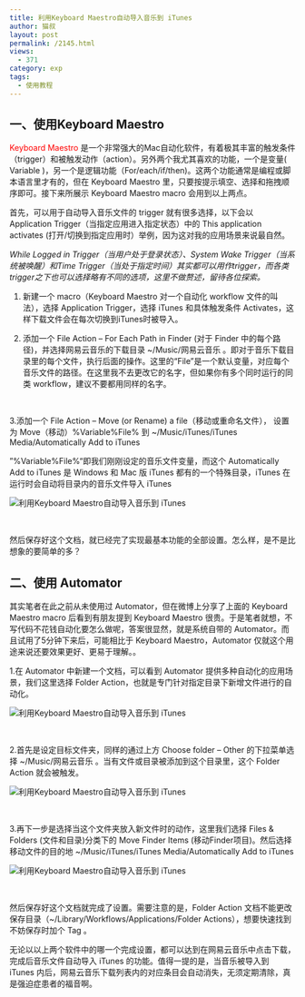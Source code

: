 ```yaml
---
title: 利用Keyboard Maestro自动导入音乐到 iTunes
author: 猫叔
layout: post
permalink: /2145.html
views:
  - 371
category: exp
tags:
  - 使用教程
---
```

## 一、使用Keyboard Maestro

<span style="color: #ff0000;">Keyboard Maestro</span> 是一个非常强大的Mac自动化软件，有着极其丰富的触发条件（trigger）和被触发动作（action）。另外两个我尤其喜欢的功能，一个是变量( Variable )，另一个是逻辑功能（For/each/if/then)。这两个功能通常是编程或脚本语言里才有的，但在 Keyboard Maestro 里，只要按提示填空、选择和拖拽顺序即可。接下来所展示 Keyboard Maestro macro 会用到以上两点。

<div class="insert-post-ads">
</div>

首先，可以用于自动导入音乐文件的 trigger 就有很多选择，以下会以 Application Trigger（当指定应用进入指定状态）中的 This application activates (打开/切换到指定应用时）举例，因为这对我的应用场景来说最自然。

*While Logged in Trigger（当用户处于登录状态）、System Wake Trigger（当系统被唤醒）和Time Trigger（当处于指定时间）其实都可以用作trigger，而各类trigger之下也可以选择略有不同的选项，这里不做赘述，留待各位探索。*

  1. 新建一个 macro（Keyboard Maestro 对一个自动化 workflow 文件的叫法），选择 Application Trigger，选择 iTunes 和具体触发条件 Activates，这样下载文件会在每次切换到iTunes时被导入。


  1. 添加一个 File Action – For Each Path in Finder (对于 Finder 中的每个路径)，并选择网易云音乐的下载目录 ~/Music/网易云音乐 。即对于音乐下载目录里的每个文件，执行后面的操作。这里的“File”是一个默认变量，对应每个音乐文件的路径。在这里我不去更改它的名字，但如果你有多个同时运行的同类 workflow，建议不要都用同样的名字。



&nbsp;

3.添加一个 File Action – Move (or Rename) a file（移动或重命名文件）， 设置为 Move（移动）%Variable%File% 到 ~/Music/iTunes/iTunes Media/Automatically Add to iTunes

”%Variable%File%“即我们刚刚设定的音乐文件变量，而这个 Automatically Add to iTunes 是 Windows 和 Mac 版 iTunes 都有的一个特殊目录，iTunes 在运行时会自动将目录内的音乐文件导入 iTunes

![利用Keyboard Maestro自动导入音乐到 iTunes][4]

&nbsp;

然后保存好这个文档，就已经完了实现最基本功能的全部设置。怎么样，是不是比想象的要简单的多？

## 二、使用 Automator

其实笔者在此之前从未使用过 Automator，但在微博上分享了上面的 Keyboard Maestro macro 后看到有朋友提到 Keyboard Maestro 很贵。于是笔者就想，不写代码不花钱自动化要怎么做呢，答案很显然，就是系统自带的 Automator。而且试用了5分钟下来后，可能相比于 Keyboard Maestro，Automator 仅就这个用途来说还要效果更好、更易于理解。。

1.在 Automator 中新建一个文档，可以看到 Automator 提供多种自动化的应用场景，我们这里选择 Folder Action，也就是专门针对指定目录下新增文件进行的自动化。

![利用Keyboard Maestro自动导入音乐到 iTunes][5]

&nbsp;

2.首先是设定目标文件夹，同样的通过上方 Choose folder – Other 的下拉菜单选择 ~/Music/网易云音乐 。当有文件或目录被添加到这个目录里，这个 Folder Action 就会被触发。

![利用Keyboard Maestro自动导入音乐到 iTunes][6]

&nbsp;

3.再下一步是选择当这个文件夹放入新文件时的动作，这里我们选择 Files & Folders (文件和目录)分类下的 Move Finder Items (移动Finder项目)。然后选择移动文件的目的地 ~/Music/iTunes/iTunes Media/Automatically Add to iTunes

![利用Keyboard Maestro自动导入音乐到 iTunes][7]

&nbsp;

然后保存好这个文档就完成了设置。需要注意的是，Folder Action 文档不能更改保存目录（~/Library/Workflows/Applications/Folder Actions），想要快速找到不妨保存时加个 Tag 。

无论以以上两个软件中的哪一个完成设置，都可以达到在网易云音乐中点击下载，完成后音乐文件自动导入 iTunes 的功能。值得一提的是，当音乐被导入到 iTunes 内后，网易云音乐下载列表内的对应条目会自动消失，无须定期清除，真是强迫症患者的福音啊。

 [1]: http://cache.maoshu.cc//wp-content/uploads/sinapicv2-backup/2145-ww4-large-005V4vEUjw1enugx1u4dij30o20k00up.jpg
 [2]: http://cache.maoshu.cc//wp-content/uploads/sinapicv2-backup/2145-ww1-large-005V4vEUjw1enugx7v5xuj30o20aqdhf.jpg
 [3]: http://cache.maoshu.cc//wp-content/uploads/sinapicv2-backup/2145-ww1-large-005V4vEUjw1enugxcwqxlj30o2070myd.jpg
 [4]: http://cache.maoshu.cc//wp-content/uploads/sinapicv2-backup/2145-ww4-large-005V4vEUjw1enugxj5pmij30o20jx0w1.jpg
 [5]: http://cache.maoshu.cc//wp-content/uploads/sinapicv2-backup/2145-ww2-large-005V4vEUjw1enugxvbi7yj30o20hlgp7.jpg
 [6]: http://cache.maoshu.cc//wp-content/uploads/sinapicv2-backup/2145-ww3-large-005V4vEUjw1enugy2p1quj30o20gxadj.jpg
 [7]: http://cache.maoshu.cc//wp-content/uploads/sinapicv2-backup/2145-ww1-large-005V4vEUjw1enugyew7crj30o20hlgou.jpg


